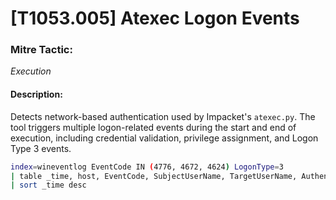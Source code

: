 # [T1053.005] Atexec Logon Events

### Mitre Tactic:  
*Execution*

#### Description:  
Detects network-based authentication used by Impacket's `atexec.py`. The tool triggers multiple logon-related events during the start and end of execution, including credential validation, privilege assignment, and Logon Type 3 events.

```bash
index=wineventlog EventCode IN (4776, 4672, 4624) LogonType=3
| table _time, host, EventCode, SubjectUserName, TargetUserName, AuthenticationPackageName, LogonType, ComputerName
| sort _time desc
```